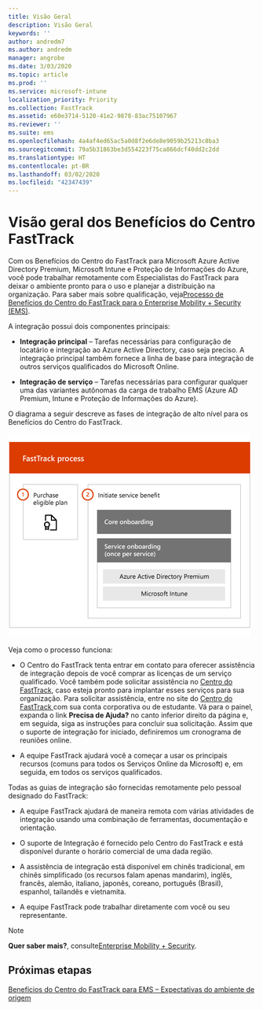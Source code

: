 ```yaml
---
title: Visão Geral
description: Visão Geral
keywords: ''
author: andredm7
ms.author: andredm
manager: angrobe
ms.date: 3/03/2020
ms.topic: article
ms.prod: ''
ms.service: microsoft-intune
localization_priority: Priority
ms.collection: FastTrack
ms.assetid: e60e3714-5120-41e2-9878-83ac75107967
ms.reviewer: ''
ms.suite: ems
ms.openlocfilehash: 4a4af4ed65ac5a0d8f2e6de8e9059b25213c8ba3
ms.sourcegitcommit: 79a5b31863be3d554223f75ca866dcf40dd2c2dd
ms.translationtype: HT
ms.contentlocale: pt-BR
ms.lasthandoff: 03/02/2020
ms.locfileid: "42347439"
---
```

# <a name="fasttrack-center-benefit-overview"></a>Visão geral dos Benefícios do Centro FastTrack

Com os Benefícios do Centro do FastTrack para Microsoft Azure Active Directory Premium, Microsoft Intune e Proteção de Informações do Azure, você pode trabalhar remotamente com Especialistas do FastTrack para deixar o ambiente pronto para o uso e planejar a distribuição na organização. Para saber mais sobre qualificação, veja[Processo de Benefícios do Centro do FastTrack para o Enterprise Mobility + Security (EMS)](EMS-fasttrack-process.md).

A integração possui dois componentes principais:

-   **Integração principal** – Tarefas necessárias para configuração de locatário e integração ao Azure Active Directory, caso seja preciso. A integração principal também fornece a linha de base para integração de outros serviços qualificados do Microsoft Online.

-   **Integração de serviço** – Tarefas necessárias para configurar qualquer uma das variantes autônomas da carga de trabalho EMS (Azure AD Premium, Intune e Proteção de Informações do Azure).

O diagrama a seguir descreve as fases de integração de alto nível para os Benefícios do Centro do FastTrack.

![As fases de integração de alto nível do uso dos Benefícios do Centro do FastTrack](./media/ft-onboarding-process.png)

Veja como o processo funciona:

- O Centro do FastTrack tenta entrar em contato para oferecer assistência de integração depois de você comprar as licenças de um serviço qualificado. Você também pode solicitar assistência no [Centro do FastTrack](https://go.microsoft.com/fwlink/?linkid=780698), caso esteja pronto para implantar esses serviços para sua organização. Para solicitar assistência, entre no site do [Centro do FastTrack ](https://go.microsoft.com/fwlink/?linkid=780698) com sua conta corporativa ou de estudante. Vá para o painel, expanda o link **Precisa de Ajuda?** no canto inferior direito da página e, em seguida, siga as instruções para concluir sua solicitação. Assim que o suporte de integração for iniciado, definiremos um cronograma de reuniões online.

-   A equipe FastTrack ajudará você a começar a usar os principais recursos (comuns para todos os Serviços Online da Microsoft) e, em seguida, em todos os serviços qualificados.

Todas as guias de integração são fornecidas remotamente pelo pessoal designado do FastTrack:

-   A equipe FastTrack ajudará de maneira remota com várias atividades de integração usando uma combinação de ferramentas, documentação e orientação.

-   O suporte de Integração é fornecido pelo Centro do FastTrack e está disponível durante o horário comercial de uma dada região.

-   A assistência de integração está disponível em chinês tradicional, em chinês simplificado (os recursos falam apenas mandarim), inglês, francês, alemão, italiano, japonês, coreano, português (Brasil), espanhol, tailandês e vietnamita.

-   A equipe FastTrack pode trabalhar diretamente com você ou seu representante.

> [!NOTE]
> **Quer saber mais?**, consulte[Enterprise Mobility + Security](https://www.microsoft.com/cloud-platform/enterprise-mobility).

## <a name="next-steps"></a>Próximas etapas

[Benefícios do Centro do FastTrack para EMS – Expectativas do ambiente de origem](EMS-source-environment-expectations.md)
